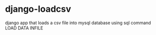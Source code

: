 # django-loadcsv
django app that loads a csv file into mysql database using sql command LOAD DATA INFILE
